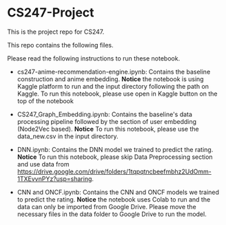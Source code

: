 # CS247-Project
This is the project repo for CS247.

This repo contains the following files.

Please read the following instructions to run these notebook.

* cs247-anime-recommendation-engine.ipynb: Contains the baseline construction and anime embedding. **Notice** the notebook is using Kaggle platform to run and the input directory following the path on Kaggle. To run this notebook, please use open in Kaggle button on the top of the notebook

* CS247_Graph_Embedding.ipynb: Contains the baseline's data processing pipeline followed by the section of user embedding (Node2Vec based). **Notice** To run this notebook, please use the data_new.csv in the input directory.

* DNN.ipynb: Contains the DNN model we trained to predict the rating. **Notice** To run this notebook, please skip Data Preprocessing section and use data from https://drive.google.com/drive/folders/1tqpqtncbeefmbhz2UdOmm-1TXEvvnPYz?usp=sharing.

* CNN and ONCF.ipynb: Contains the CNN and ONCF models we trained to predict the rating. **Notice** the notebook uses Colab to run and the data can only be imported from Google Drive. Please move the necessary files in the data folder to Google Drive to run the model.
